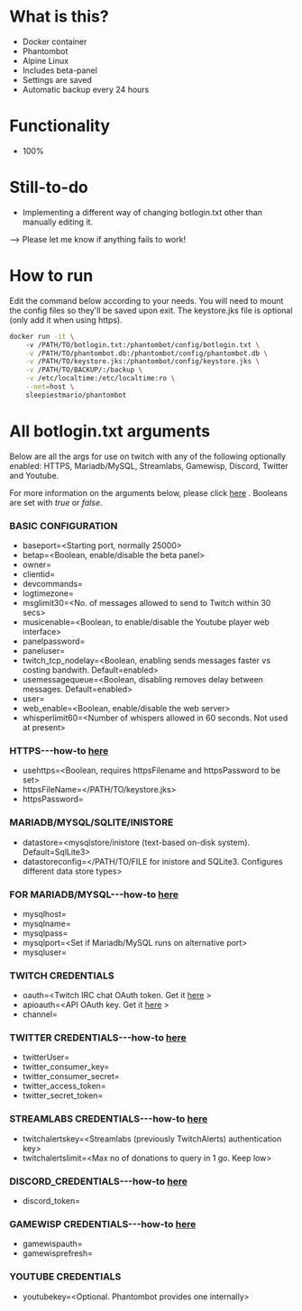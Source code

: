 # What is this?
* Docker container
* Phantombot
* Alpine Linux 
* Includes beta-panel
* Settings are saved
* Automatic backup every 24 hours

# Functionality
* 100%

# Still-to-do
* Implementing a different way of changing botlogin.txt other than manually editing it. 

--> Please let me know if anything fails to work!

# How to run
Edit the command below according to your needs. You will need to mount the config files so they'll be saved upon exit. The keystore.jks file is optional (only add it when using https). 
```sh
docker run -it \ 
	-v /PATH/TO/botlogin.txt:/phantombot/config/botlogin.txt \
	-v /PATH/TO/phantombot.db:/phantombot/config/phantombot.db \
	-v /PATH/TO/keystore.jks:/phantombot/config/keystore.jks \
	-v /PATH/TO/BACKUP/:/backup \
	-v /etc/localtime:/etc/localtime:ro \
	--net=host \
	sleepiestmario/phantombot
```

# All botlogin.txt arguments
Below are all the args for use on twitch with any of the following optionally enabled: HTTPS, Mariadb/MySQL, Streamlabs, Gamewisp, Discord, Twitter and Youtube.

For more information on the arguments below, please click [here](https://community.phantombot.tv/t/settings-for-botlogin-txt/78) .
Booleans are set with *true* or *false*.

### BASIC CONFIGURATION
* baseport=<Starting port, normally 25000>
* betap=<Boolean, enable/disable the beta panel>
* owner=<Name of the broadcaster>
* clientid=<Typically blank or not set. Can be obtained from Twitch>
* devcommands=<To help live debug with users. Enabled by default>
* logtimezone=<Specifies a timezone for logging>
* msglimit30=<No. of messages allowed to send to Twitch within 30 secs>
* musicenable=<Boolean, to enable/disable the Youtube player web interface>
* panelpassword=<Password to access the control panel and Youtube player>
* paneluser=<User used to access the control panel and Youtube player>
* twitch_tcp_nodelay=<Boolean, enabling sends  messages faster vs costing bandwith. Default=enabled>
* usemessagequeue=<Boolean, disabling removes delay between messages. Default=enabled>
* user=<Name of your Phantombot>
* web_enable=<Boolean, enable/disable the web server>
* whisperlimit60=<Number of whispers allowed in 60 seconds. Not used at present>
### HTTPS---how-to [here](https://community.phantombot.tv/t/how-to-enable-ssl-on-phantombot/71)
* usehttps=<Boolean, requires httpsFilename and httpsPassword to be set>
* httpsFileName=</PATH/TO/keystore.jks>
* httpsPassword=<Password of keystore.jks>
### MARIADB/MYSQL/SQLITE/INISTORE
* datastore=<mysqlstore/inistore (text-based on-disk system). Default=SqlLite3>
* datastoreconfig=</PATH/TO/FILE for inistore and SQLite3. Configures different data store types> 
### FOR MARIADB/MYSQL---how-to [here](https://community.phantombot.tv/t/mysql-configuration/73)
* mysqlhost=<Hostname of host>
* mysqlname=<Name of database>
* mysqlpass=<Password of user>
* mysqlport=<Set if Mariadb/MySQL runs on alternative port>
* mysqluser=<Name of user>
### TWITCH CREDENTIALS
* oauth=<Twitch IRC chat OAuth token. Get it [here](https://twitchapps.com/tmi/) >
* apioauth=<API OAuth key. Get it [here](https://twitchapps.com/tokengen/) >
* channel=<Twitch channel phantombot will log into>
### TWITTER CREDENTIALS---how-to [here](https://community.phantombot.tv/t/twitter-integration-setup/65)
* twitterUser=<Name of Twitter account>
* twitter_consumer_key=<Twitter authorization key>
* twitter_consumer_secret=<Twitter authorization key>
* twitter_access_token=<Twitter authorization key>
* twitter_secret_token=<Twitter authorization key>
### STREAMLABS CREDENTIALS---how-to [here](https://phantombot.tv/streamlabs/)
* twitchalertskey=<Streamlabs (previously TwitchAlerts) authentication key>
* twitchalertslimit=<Max no of donations to query in 1 go. Keep low>
### DISCORD_CREDENTIALS---how-to [here](https://community.phantombot.tv/t/discord-integration-setup/64)
* discord_token= <Discord token>
### GAMEWISP CREDENTIALS---how-to [here](https://phantombot.tv/gamewisp/)
* gamewispauth=<Autorization token>
* gamewisprefresh=<Autorization refresh token>
### YOUTUBE CREDENTIALS
* youtubekey=<Optional. Phantombot provides one internally>
